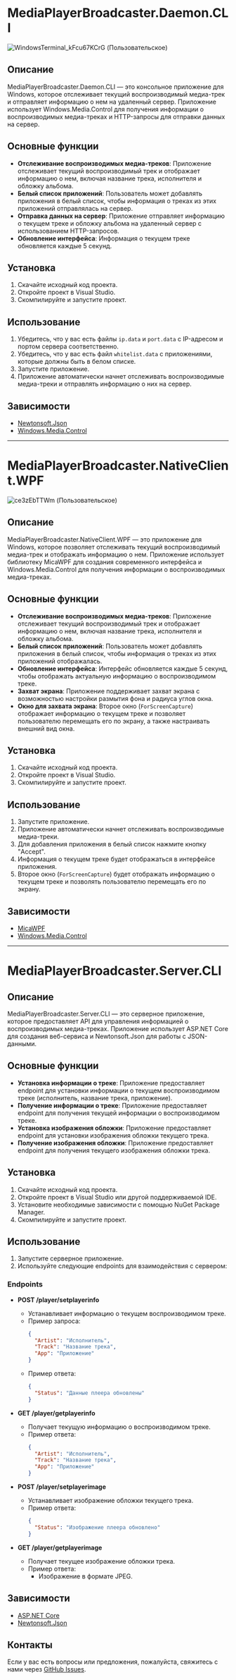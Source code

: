 # MediaPlayerBroadcaster.Daemon.CLI
![WindowsTerminal_kFcu67KCrG (Пользовательское)](https://github.com/user-attachments/assets/12c71cbb-6e50-4286-bd85-90cc058062f7)

## Описание

MediaPlayerBroadcaster.Daemon.CLI — это консольное приложение для Windows, которое отслеживает текущий воспроизводимый медиа-трек и отправляет информацию о нем на удаленный сервер. Приложение использует Windows.Media.Control для получения информации о воспроизводимых медиа-треках и HTTP-запросы для отправки данных на сервер.


## Основные функции

- **Отслеживание воспроизводимых медиа-треков**: Приложение отслеживает текущий воспроизводимый трек и отображает информацию о нем, включая название трека, исполнителя и обложку альбома.
- **Белый список приложений**: Пользователь может добавлять приложения в белый список, чтобы информация о треках из этих приложений отправлялась на сервер.
- **Отправка данных на сервер**: Приложение отправляет информацию о текущем треке и обложку альбома на удаленный сервер с использованием HTTP-запросов.
- **Обновление интерфейса**: Информация о текущем треке обновляется каждые 5 секунд.

## Установка

1. Скачайте исходный код проекта.
2. Откройте проект в Visual Studio.
3. Скомпилируйте и запустите проект.

## Использование

1. Убедитесь, что у вас есть файлы `ip.data` и `port.data` с IP-адресом и портом сервера соответственно.
2. Убедитесь, что у вас есть файл `whitelist.data` с приложениями, которые должны быть в белом списке.
3. Запустите приложение.
4. Приложение автоматически начнет отслеживать воспроизводимые медиа-треки и отправлять информацию о них на сервер.

## Зависимости

- [Newtonsoft.Json](https://www.newtonsoft.com/json)
- [Windows.Media.Control](https://docs.microsoft.com/en-us/uwp/api/windows.media.control)
---


# MediaPlayerBroadcaster.NativeClient.WPF
![ce3zEbTTWm (Пользовательское)](https://github.com/user-attachments/assets/6bb29d4a-dae0-4777-95ff-21142ab8f351)

## Описание

MediaPlayerBroadcaster.NativeClient.WPF — это приложение для Windows, которое позволяет отслеживать текущий воспроизводимый медиа-трек и отображать информацию о нем. Приложение использует библиотеку MicaWPF для создания современного интерфейса и Windows.Media.Control для получения информации о воспроизводимых медиа-треках.

## Основные функции

- **Отслеживание воспроизводимых медиа-треков**: Приложение отслеживает текущий воспроизводимый трек и отображает информацию о нем, включая название трека, исполнителя и обложку альбома.
- **Белый список приложений**: Пользователь может добавлять приложения в белый список, чтобы информация о треках из этих приложений отображалась.
- **Обновление интерфейса**: Интерфейс обновляется каждые 5 секунд, чтобы отображать актуальную информацию о воспроизводимом треке.
- **Захват экрана**: Приложение поддерживает захват экрана с возможностью настройки размытия фона и радиуса углов окна.
- **Окно для захвата экрана**: Второе окно (`ForScreenCapture`) отображает информацию о текущем треке и позволяет пользователю перемещать его по экрану, а также настраивать внешний вид окна.

## Установка

1. Скачайте исходный код проекта.
2. Откройте проект в Visual Studio.
3. Скомпилируйте и запустите проект.

## Использование

1. Запустите приложение.
2. Приложение автоматически начнет отслеживать воспроизводимые медиа-треки.
3. Для добавления приложения в белый список нажмите кнопку "Accept".
4. Информация о текущем треке будет отображаться в интерфейсе приложения.
5. Второе окно (`ForScreenCapture`) будет отображать информацию о текущем треке и позволять пользователю перемещать его по экрану.

## Зависимости

- [MicaWPF](https://github.com/MicaWPF/MicaWPF)
- [Windows.Media.Control](https://docs.microsoft.com/en-us/uwp/api/windows.media.control)

---

 # MediaPlayerBroadcaster.Server.CLI

## Описание

MediaPlayerBroadcaster.Server.CLI — это серверное приложение, которое предоставляет API для управления информацией о воспроизводимых медиа-треках. Приложение использует ASP.NET Core для создания веб-сервиса и Newtonsoft.Json для работы с JSON-данными.

## Основные функции

- **Установка информации о треке**: Приложение предоставляет endpoint для установки информации о текущем воспроизводимом треке (исполнитель, название трека, приложение).
- **Получение информации о треке**: Приложение предоставляет endpoint для получения текущей информации о воспроизводимом треке.
- **Установка изображения обложки**: Приложение предоставляет endpoint для установки изображения обложки текущего трека.
- **Получение изображения обложки**: Приложение предоставляет endpoint для получения текущего изображения обложки трека.

## Установка

1. Скачайте исходный код проекта.
2. Откройте проект в Visual Studio или другой поддерживаемой IDE.
3. Установите необходимые зависимости с помощью NuGet Package Manager.
4. Скомпилируйте и запустите проект.

## Использование

1. Запустите серверное приложение.
2. Используйте следующие endpoints для взаимодействия с сервером:

### Endpoints

- **POST /player/setplayerinfo**
  - Устанавливает информацию о текущем воспроизводимом треке.
  - Пример запроса:
    ```json
    {
      "Artist": "Исполнитель",
      "Track": "Название трека",
      "App": "Приложение"
    }
    ```
  - Пример ответа:
    ```json
    {
      "Status": "Данные плеера обновлены"
    }
    ```

- **GET /player/getplayerinfo**
  - Получает текущую информацию о воспроизводимом треке.
  - Пример ответа:
    ```json
    {
      "Artist": "Исполнитель",
      "Track": "Название трека",
      "App": "Приложение"
    }
    ```

- **POST /player/setplayerimage**
  - Устанавливает изображение обложки текущего трека.
  - Пример ответа:
    ```json
    {
      "Status": "Изображение плеера обновлено"
    }
    ```

- **GET /player/getplayerimage**
  - Получает текущее изображение обложки трека.
  - Пример ответа:
    - Изображение в формате JPEG.

## Зависимости

- [ASP.NET Core](https://docs.microsoft.com/en-us/aspnet/core/)
- [Newtonsoft.Json](https://www.newtonsoft.com/json)
## Контакты

Если у вас есть вопросы или предложения, пожалуйста, свяжитесь с нами через [GitHub Issues](https://github.com/Liis17/MediaPlayerBroadcaster/issues).
